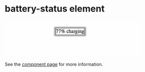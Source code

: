 battery-status element
================

![](./bi.gif)

See the [component page](http://hemanth.github.io/web-components/battery-status/index.html) for more information.



